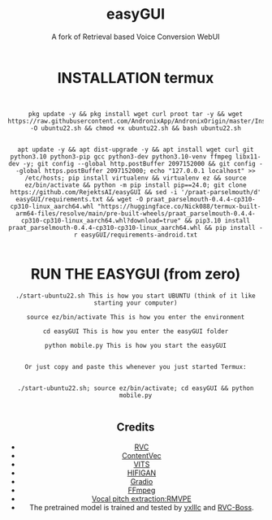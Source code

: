 <div align="center">

<h1>easyGUI</h1>
A fork of Retrieval based Voice Conversion WebUI <br><br>



# INSTALLATION termux

```


pkg update -y && pkg install wget curl proot tar -y && wget https://raw.githubusercontent.com/AndronixApp/AndronixOrigin/master/Installer/Ubuntu22/ubuntu22.sh -O ubuntu22.sh && chmod +x ubuntu22.sh && bash ubuntu22.sh


apt update -y && apt dist-upgrade -y && apt install wget curl git python3.10 python3-pip gcc python3-dev python3.10-venv ffmpeg libx11-dev -y; git config --global http.postBuffer 2097152000 && git config --global https.postBuffer 2097152000; echo "127.0.0.1 localhost" >> /etc/hosts; pip install virtualenv && virtualenv ez && source ez/bin/activate && python -m pip install pip==24.0; git clone https://github.com/RejektsAI/easyGUI && sed -i '/praat-parselmouth/d' easyGUI/requirements.txt && wget -O praat_parselmouth-0.4.4-cp310-cp310-linux_aarch64.whl "https://huggingface.co/Nick088/termux-built-arm64-files/resolve/main/pre-built-wheels/praat_parselmouth-0.4.4-cp310-cp310-linux_aarch64.whl?download=true" && pip3.10 install praat_parselmouth-0.4.4-cp310-cp310-linux_aarch64.whl && pip install -r easyGUI/requirements-android.txt


```   

# RUN THE EASYGUI (from zero)

```
./start-ubuntu22.sh This is how you start UBUNTU (think of it like starting your computer)

source ez/bin/activate This is how you enter the environment

cd easyGUI This is how you enter the easyGUI folder

python mobile.py This is how you start the easyGUI


Or just copy and paste this whenever you just started Termux:


./start-ubuntu22.sh; source ez/bin/activate; cd easyGUI && python mobile.py


```


## Credits
+ [RVC](https://github.com/RVC-Project/Retrieval-based-Voice-Conversion-WebUI)
+ [ContentVec](https://github.com/auspicious3000/contentvec/)
+ [VITS](https://github.com/jaywalnut310/vits)
+ [HIFIGAN](https://github.com/jik876/hifi-gan)
+ [Gradio](https://github.com/gradio-app/gradio)
+ [FFmpeg](https://github.com/FFmpeg/FFmpeg)
+ [Vocal pitch extraction:RMVPE](https://github.com/Dream-High/RMVPE)
+ The pretrained model is trained and tested by [yxlllc](https://github.com/yxlllc/RMVPE) and [RVC-Boss](https://github.com/RVC-Boss).
